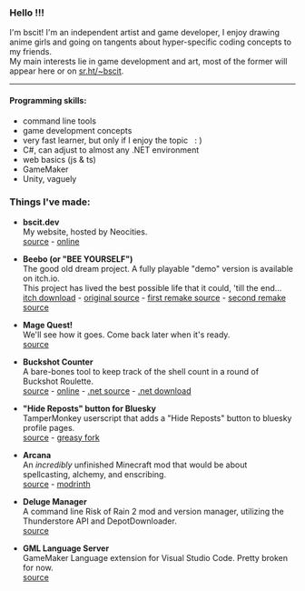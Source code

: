 ### Hello !!!
I'm bscit! I'm an independent artist and game developer, I enjoy drawing anime girls and going on tangents about hyper-specific coding concepts to my friends.
<br>My main interests lie in game development and art, most of the former will appear here or on [sr.ht/~bscit](https://sr.ht/~bscit).

---

#### Programming skills:
- command line tools
- game development concepts
- very fast learner, but only if I enjoy the topic &nbsp;&nbsp;:&nbsp;)
- C#, can adjust to almost any .NET environment
- web basics (js & ts)
- GameMaker
- Unity, vaguely

### Things I've made:

- **bscit.dev**<br>
  My website, hosted by Neocities.
  <br>[source](https://github.com/tmaster-terrarian/bscit.dev) - [online](https://bscit.dev/)

- **Beebo (or "BEE YOURSELF")**<br>
  The good old dream project. A fully playable "demo" version is available on itch.io.
  <br>This project has lived the best possible life that it could, 'till the end...
  <br>[itch download](https://bscit.itch.io/beebo-clone) - [original source](https://github.com/tmaster-terrarian/beebo-gm) - [first remake source](https://github.com/tmaster-terrarian/beebo2) - [second remake source](https://github.com/tmaster-terrarian/Beebo)

- **Mage Quest!**<br>
  We'll see how it goes. Come back later when it's ready.
  <br>[source](https://github.com/tmaster-terrarian/magequest)

- **Buckshot Counter**<br>
  A bare-bones tool to keep track of the shell count in a round of Buckshot Roulette.
  <br>[source](https://sr.ht/~bscit/buckshot-counter/) - [online](https://tmaster-terrarian.github.io/buckshot-counter/) - [.net source](https://git.sr.ht/~bscit/buckshot-counter) - [.net download](https://github.com/tmaster-terrarian/BuckshotCounter.NET/releases)

- **"Hide Reposts" button for Bluesky**<br>
  TamperMonkey userscript that adds a "Hide Reposts" button to bluesky profile pages.
  <br>[source](https://github.com/tmaster-terrarian/Userscripts/tree/main/Bluesky%20Repost%20Hider) - [greasy fork](https://greasyfork.org/en/scripts/518654-bluesky-repost-hider)

- **Arcana**<br>
  An *incredibly* unfinished Minecraft mod that would be about spellcasting, alchemy, and enscribing.
  <br>[source](https://github.com/tmaster-terrarian/Arcana) - [modrinth](https://modrinth.com/mod/arcana)

- **Deluge Manager**<br>
  A command line Risk of Rain 2 mod and version manager, utilizing the Thunderstore API and DepotDownloader.
  <br>[source](https://github.com/tmaster-terrarian/DelugeManager)

- **GML Language Server**<br>
  GameMaker Language extension for Visual Studio Code. Pretty broken for now.
  <br>[source](https://github.com/tmaster-terrarian/gml-ls)
